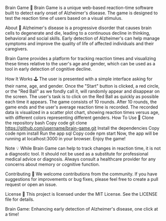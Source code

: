 Brain Game 🧠
Brain Game is a unique web-based reaction-time software built to detect early onset of Alzheimer's disease. The game is designed to test the reaction time of users based on a visual stimulus.

About 📖
Alzheimer's disease is a progressive disorder that causes brain cells to degenerate and die, leading to a continuous decline in thinking, behavioral and social skills. Early detection of Alzheimer's can help manage symptoms and improve the quality of life of affected individuals and their caregivers.

Brain Game provides a platform for tracking reaction times and visualizing these times relative to the user's age and gender, which can be used as a tool in early detection of cognitive decline.

How It Works 🕹️
The user is presented with a simple interface asking for their name, age, and gender.
Once the "Start" button is clicked, a red circle, or the "Red Ball" as we fondly call it, will randomly appear and disappear on the screen.
The user's task is to click on the Red Ball as quickly as possible each time it appears.
The game consists of 10 rounds. After 10 rounds, the game ends and the user's average reaction time is recorded.
The recorded data is visualized in a scatter plot chart, showing reaction times versus age, with different colors representing different genders.
How To Use 🚀
Clone the repository
bash
Copy code
git clone https://github.com/username/brain-game.git
Install the dependencies
Copy code
npm install
Run the app
sql
Copy code
npm start
Now, the app will be running at localhost:3000 in your browser. Enjoy the game!

Note 💡
While Brain Game can help to track changes in reaction time, it is not a diagnostic tool. It should not be used as a substitute for professional medical advice or diagnosis. Always consult a healthcare provider for any concerns about memory or cognitive function.

Contributing 👥
We welcome contributions from the community. If you have suggestions for improvements or bug fixes, please feel free to create a pull request or open an issue.

License 📄
This project is licensed under the MIT License. See the LICENSE file for details.

Brain Game: Enhancing early detection of Alzheimer's disease, one click at a time!